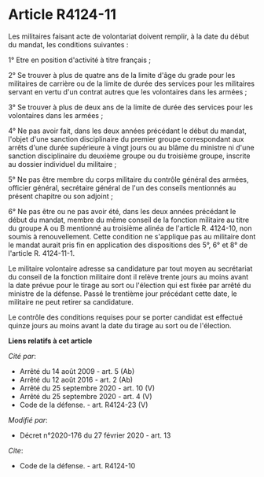 # Article R4124-11

Les militaires faisant acte de volontariat doivent remplir, à la date du début du mandat, les conditions suivantes : 

1° Etre en position d'activité à titre français ; 

2° Se trouver à plus de quatre ans de la limite d'âge du grade pour les militaires de carrière ou de la limite de durée des
services pour les militaires servant en vertu d'un contrat autres que les volontaires dans les armées ; 

3° Se trouver à plus de deux ans de la limite de durée des services pour les volontaires dans les armées ; 

4° Ne pas avoir fait, dans les deux années précédant le début du mandat, l'objet d'une sanction disciplinaire du premier
groupe correspondant aux arrêts d'une durée supérieure à vingt jours ou au blâme du ministre ni d'une sanction disciplinaire
du deuxième groupe ou du troisième groupe, inscrite au dossier individuel du militaire ; 

5° Ne pas être membre du corps militaire du contrôle général des armées, officier général, secrétaire général de l'un des
conseils mentionnés au présent chapitre ou son adjoint ; 

6° Ne pas être ou ne pas avoir été, dans les deux années précédant le début du mandat, membre du même conseil de la fonction
militaire au titre du groupe A ou B mentionné au troisième alinéa de l'article R. 4124-10, non soumis à renouvellement. Cette
condition ne s'applique pas au militaire dont le mandat aurait pris fin en application des dispositions des 5°, 6° et 8° de
l'article R. 4124-11-1. 

Le militaire volontaire adresse sa candidature par tout moyen au secrétariat du conseil de la fonction militaire dont il
relève trente jours au moins avant la date prévue pour le tirage au sort ou l'élection qui est fixée par arrêté du ministre
de la défense. Passé le trentième jour précédant cette date, le militaire ne peut retirer sa candidature. 

Le contrôle des conditions requises pour se porter candidat est effectué quinze jours au moins avant la date du tirage au
sort ou de l'élection.

**Liens relatifs à cet article**

_Cité par_:

  - Arrêté du 14 août 2009 - art. 5 (Ab)
  - Arrêté du 12 août 2016 - art. 2 (Ab)
  - Arrêté du 25 septembre 2020 - art. 10 (V)
  - Arrêté du 25 septembre 2020 - art. 4 (V)
  - Code de la défense. - art. R4124-23 (V)

_Modifié par_:

  - Décret n°2020-176 du 27 février 2020 - art. 13

_Cite_:

  - Code de la défense. - art. R4124-10
